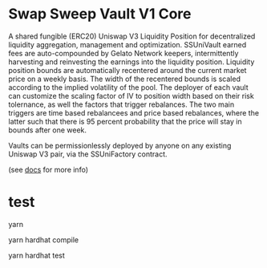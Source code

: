 # Swap Sweep Vault V1 Core

A shared fungible (ERC20) Uniswap V3 Liquidity Position for decentralized liquidity aggregation, management and optimization. SSUniVault earned fees are auto-compounded by Gelato Network keepers, intermittently harvesting and reinvesting the earnings into the liquidity position. Liquidity position bounds are automatically recentered around the current market price on a weekly basis. The width of the recentered bounds is scaled according to the implied volatility of the pool. The deployer of each vault can customize the scaling factor of IV to position width based on their risk tolernance, as well the factors that trigger rebalances. The two main triggers are time based rebalancees and price based rebalances, where the latter such that there is 95 percent probability that the price will stay in bounds after one week.   

Vaults can be permissionlessly deployed by anyone on any existing Uniswap V3 pair, via the SSUniFactory contract.

(see [docs](*INSERT_DOCUMENTATION_LINK_HERE*) for more info)

# test

yarn

yarn hardhat compile

yarn hardhat test